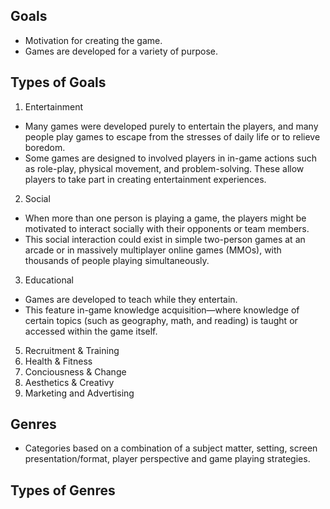 ## Goals
- Motivation for creating the game.
- Games are developed for a variety of purpose.

## Types of Goals
1. Entertainment
 - Many games were developed purely to entertain the players, and many people play games to escape from the stresses of daily life or to relieve boredom.
 - Some games are designed to involved players in in-game actions such as role-play, physical movement, and problem-solving. These allow players to take part in creating entertainment experiences.
2. Social
 -  When more than one person is playing a game, the players might be motivated to interact socially with their opponents or team members.
 -  This social interaction could exist in simple two-person games at an arcade or in massively multiplayer online games (MMOs), with thousands of people playing simultaneously.
3. Educational
 - Games are developed to teach while they entertain.
 - This feature in-game knowledge acquisition—where knowledge of certain topics (such as geography, math, and reading) is taught or accessed within the game itself.
5. Recruitment & Training
6. Health & Fitness
7. Conciousness & Change
8. Aesthetics & Creativy
9. Marketing and Advertising

## Genres
- Categories based on a combination of a subject matter, setting, screen presentation/format, player perspective and game playing strategies.

## Types of Genres
